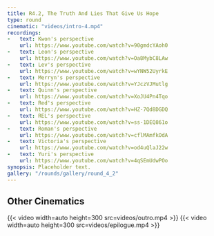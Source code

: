 ```yaml
---
title: R4.2, The Truth And Lies That Give Us Hope
type: round
cinematic: "videos/intro-4.mp4"
recordings:
-   text: Kwon's perspective
    url: https://www.youtube.com/watch?v=90gmdcYAoh0
-   text: Leon's perspective
    url: https://www.youtube.com/watch?v=Oa8MybC8LAw
-   text: Lev's perspective
    url: https://www.youtube.com/watch?v=wYNW52UyrkE
-   text: Merryn's perspective
    url: https://www.youtube.com/watch?v=YJczVJMutlg
-   text: Quinn's perspective
    url: https://www.youtube.com/watch?v=XoJU4Pn4Tqo
-   text: Red's perspective
    url: https://www.youtube.com/watch?v=HZ-7Qd8DGDQ
-   text: REL's perspective
    url: https://www.youtube.com/watch?v=ss-1DEQ861o
-   text: Roman's perspective
    url: https://www.youtube.com/watch?v=cflMAmfkOdA
-   text: Victoria's perspective
    url: https://www.youtube.com/watch?v=od4uQlaJ22w
-   text: Yuri's perspective
    url: https://www.youtube.com/watch?v=4qSEmUdwPOo
synopsis: Placeholder text.
gallery: "/rounds/gallery/round_4_2"
---
```


## Other Cinematics
<div style="display: flex; justify-content: space-around;">
    {{< video width=auto height=300 src=videos/outro.mp4 >}}
    {{< video width=auto height=300 src=videos/epilogue.mp4 >}}
</div>